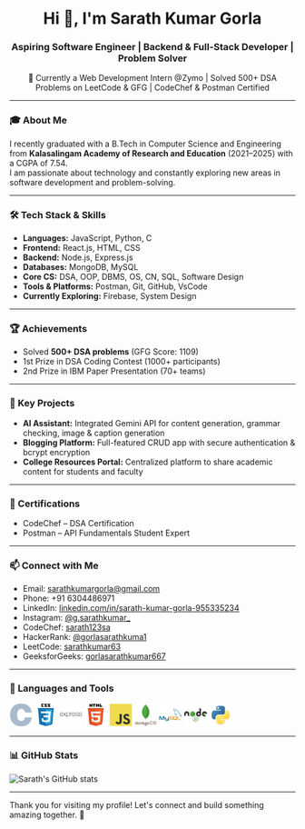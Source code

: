 <h1 align="center">Hi 👋, I'm Sarath Kumar Gorla</h1>
<h3 align="center">
  Aspiring Software Engineer | Backend & Full-Stack Developer | Problem Solver
</h3>

<p align="center">
  🚀 Currently a Web Development Intern @Zymo | Solved 500+ DSA Problems on LeetCode & GFG | CodeChef & Postman Certified
</p>

---

### 🎓 About Me

I recently graduated with a B.Tech in Computer Science and Engineering from **Kalasalingam Academy of Research and Education** (2021–2025) with a CGPA of 7.54.  
I am passionate about technology and constantly exploring new areas in software development and problem-solving.

---

### 🛠️ Tech Stack & Skills

- **Languages:** JavaScript, Python, C  
- **Frontend:** React.js, HTML, CSS  
- **Backend:** Node.js, Express.js  
- **Databases:** MongoDB, MySQL  
- **Core CS:** DSA, OOP, DBMS, OS, CN, SQL, Software Design  
- **Tools & Platforms:** Postman, Git, GitHub, VsCode
- **Currently Exploring:** Firebase, System Design

---

### 🏆 Achievements

- Solved **500+ DSA problems** (GFG Score: 1109)  
- 1st Prize in DSA Coding Contest (1000+ participants)  
- 2nd Prize in IBM Paper Presentation (70+ teams)  

---

### 🌟 Key Projects

- **AI Assistant:** Integrated Gemini API for content generation, grammar checking, image & caption generation  
- **Blogging Platform:** Full-featured CRUD app with secure authentication & bcrypt encryption  
- **College Resources Portal:** Centralized platform to share academic content for students and faculty  

---

### 📜 Certifications

- CodeChef – DSA Certification  
- Postman – API Fundamentals Student Expert  

---

### 📫 Connect with Me

- Email: [sarathkumargorla@gmail.com](mailto:sarathkumargorla@gmail.com)  
- Phone: +91 6304486971  
- LinkedIn: [linkedin.com/in/sarath-kumar-gorla-955335234](https://www.linkedin.com/in/sarath-kumar-gorla-955335234/)  
- Instagram: [@g.sarathkumar_](https://instagram.com/g.sarathkumar_/)  
- CodeChef: [sarath123sa](https://www.codechef.com/users/sarath123sa)  
- HackerRank: [@gorlasarathkuma1](https://www.hackerrank.com/@gorlasarathkuma1)  
- LeetCode: [sarathkumar63](https://www.leetcode.com/sarathkumar63)  
- GeeksforGeeks: [gorlasarathkumar667](https://auth.geeksforgeeks.org/user/gorlasarathkumar667)  

---

### 🔧 Languages and Tools

<p>
  <img src="https://raw.githubusercontent.com/devicons/devicon/master/icons/c/c-original.svg" alt="C" width="40" height="40"/>
  <img src="https://raw.githubusercontent.com/devicons/devicon/master/icons/css3/css3-original-wordmark.svg" alt="CSS3" width="40" height="40"/>
  <img src="https://raw.githubusercontent.com/devicons/devicon/master/icons/express/express-original-wordmark.svg" alt="Express.js" width="40" height="40"/>
  <img src="https://raw.githubusercontent.com/devicons/devicon/master/icons/html5/html5-original-wordmark.svg" alt="HTML5" width="40" height="40"/>
  <img src="https://raw.githubusercontent.com/devicons/devicon/master/icons/javascript/javascript-original.svg" alt="JavaScript" width="40" height="40"/>
  <img src="https://raw.githubusercontent.com/devicons/devicon/master/icons/mongodb/mongodb-original-wordmark.svg" alt="MongoDB" width="40" height="40"/>
  <img src="https://raw.githubusercontent.com/devicons/devicon/master/icons/mysql/mysql-original-wordmark.svg" alt="MySQL" width="40" height="40"/>
  <img src="https://raw.githubusercontent.com/devicons/devicon/master/icons/nodejs/nodejs-original-wordmark.svg" alt="Node.js" width="40" height="40"/>
  <img src="https://raw.githubusercontent.com/devicons/devicon/master/icons/python/python-original.svg" alt="Python" width="40" height="40"/>
</p>

---

### 📊 GitHub Stats

![Sarath's GitHub stats](https://github-readme-stats.vercel.app/api/top-langs?username=sarathgorla&show_icons=true&locale=en&layout=compact)

---

Thank you for visiting my profile! Let's connect and build something amazing together. 🚀



